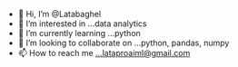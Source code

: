 - 👋 Hi, I’m @Latabaghel
- 👀 I’m interested in ...data analytics
- 🌱 I’m currently learning ...python
- 💞️ I’m looking to collaborate on ...python, pandas, numpy
- 📫 How to reach me ...lataproaiml@gmail.com

<!---
Latabaghel/Latabaghel is a ✨ special ✨ repository because its `README.md` (this file) appears on your GitHub profile.
You can click the Preview link to take a look at your changes.
--->
